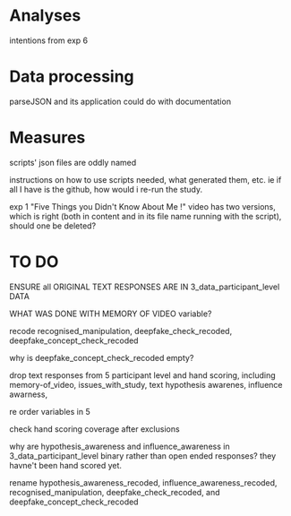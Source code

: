 # Analyses

intentions from exp 6

# Data processing

parseJSON and its application could do with documentation

# Measures

scripts' json files are oddly named

instructions on how to use scripts needed, what generated them, etc. ie if all I have is the github, how would i re-run the study.

exp 1 "Five Things you Didn't Know About Me !" video has two versions, which is right (both in content and in its file name running with the script), should one be deleted?





# TO DO 

ENSURE all ORIGINAL TEXT RESPONSES ARE IN 3_data_participant_level DATA

WHAT WAS DONE WITH MEMORY OF VIDEO variable?

recode recognised_manipulation, 
           deepfake_check_recoded, 
           deepfake_concept_check_recoded

why is deepfake_concept_check_recoded empty?

drop text responses from 5 participant level and hand scoring, including memory-of_video, issues_with_study, text hypothesis awarenes, influence awarness, 

re order variables in 5

check hand scoring coverage after exclusions 

why are hypothesis_awareness and influence_awareness in 3_data_participant_level binary rather than open ended responses? they havne't been hand scored yet.

rename hypothesis_awareness_recoded, influence_awareness_recoded, recognised_manipulation, deepfake_check_recoded, and deepfake_concept_check_recoded